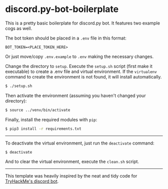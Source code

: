# discord.py-bot-boilerplate

This is a pretty basic boilerplate for discord.py bot. It features two example cogs as well.

The bot token should be placed in a `.env` file in this format: 

`BOT_TOKEN=<PLACE_TOKEN_HERE>`

Or just move/copy `.env.example` to `.env` making the necessary changes.

Change the directory to `setup`. Execute the `setup.sh` script (first make it executable) to create a .env file and virtual environment. If the `virtualenv` command to create the environment is not found, it will install automatically.

```bash
$ ./setup.sh
```

Then activate the environment (assuming you haven't changed your directory):

```bash
$ source ../venv/bin/activate
```

Finally, install the required modules with `pip`:

```bash
$ pip3 install -r requirements.txt
```

---

To deactivate the virtual environment, just run the `deactivate` command:

```bash
$ deactivate
```

And to clear the virtual environment, execute the `clean.sh` script.

---

This template was heavily inspired by the neat and tidy code for [TryHackMe's discord bot](https://github.com/thm-community/thm-discord-bot/).
